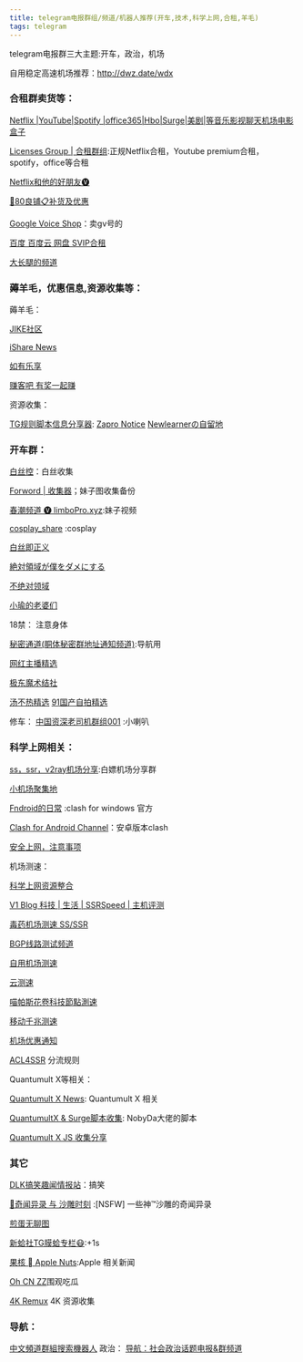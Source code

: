```yaml
---
title: telegram电报群组/频道/机器人推荐(开车,技术,科学上网,合租,羊毛)
tags: telegram
---
```


telegram电报群三大主题:开车，政治，机场

自用稳定高速机场推荐：http://dwz.date/wdx

<!--more--> 




###  合租群卖货等：

[Netflix |YouTube|Spotify |office365|Hbo|Surge|美剧|等音乐影视聊天机场电影盒子](https://t.me/hezu)

[Licenses Group | 合租群组](https://t.me/Licensess):正规Netflix合租，Youtube premium合租，spotify，office等合租

[Netflix和他的好朋友🅥](https://t.me/mffjc)

[🔔80良铺📋补货及优惠](https://t.me/Notice80lp)

[Google Voice Shop](https://t.me/google_voice_shop)：卖gv号的


[百度 百度云 网盘 SVIP合租](https://t.me/baiduyunm)

[大长腿的频道](https://t.me/DCT_Channel)

###  薅羊毛，优惠信息,资源收集等：

薅羊毛：

[JIKE社区](https://t.me/jikeinfo)

[iShare News](https://t.me/iShareNews)

[如有乐享](https://t.me/ruyoblog)

[赚客吧 有奖一起赚](https://t.me/zuanke8)

资源收集：

[TG规则脚本信息分享器](https://t.me/MRHXPJGG):
[Zapro Notice](https://t.me/zaproshare)
[Newlearnerの自留地](https://t.me/NewlearnerChannel)

### 开车群：

[白丝控](https://t.me/aibaisi)：白丝收集

[Forword | 收集器](https://t.me/botmzt)；妹子图收集备份

[春潮频道 🅥 limboPro.xyz](https://t.me/limboprogarden):妹子视频

[cosplay_share](https://t.me/cosplay_show) :cosplay

[白丝即正义](https://t.me/baisi)

[絶対領域が僕をダメにする](https://t.me/Wzettairyouiki)

[不绝对领域](https://t.me/njdlingyu)

[小瑜的老婆们](https://t.me/goumingdexiaojiejie)

18禁：
注意身体

[秘密通道(胴体秘密群地址通知频道)](https://t.me/SecretTunnel):导航用

[网红主播精选](https://t.me/AnchorPorn)

[极东魔术结社](https://t.me/joinchat/AAAAAE1hZFTEGqae6bjMzQ)


[汤不热精选](https://t.me/tumblrAce)
[91国产自拍精选](https://t.me/ppp91)


修车：
[中国资深老司机群组001](https://t.me/cnxiaolaba001) :小喇叭

### 科学上网相关：

[ss，ssr，v2ray机场分享](https://t.me/askahh):白嫖机场分享群

[小机场聚集地](https://t.me/minissr)

[Fndroid的日常](https://t.me/fndroid_news) :clash for windows 官方

[Clash for Android Channel](https://t.me/clash_for_android_channel)：安卓版本clash


[安全上网，注意事项](https://t.me/anquanshangwang)

机场测速：

[科学上网资源整合](https://t.me/ysl_channel)

[V1 Blog 科技 | 生活 | SSRSpeed | 主机评测](https://t.me/V1_BLOG)

[毒药机场测速 SS/SSR](https://t.me/DuyaoSS)

[BGP线路测试频道](https://t.me/BGP2020)

[自用机场测速](https://t.me/shangguanhongxin) 

[云测速](https://t.me/cloudtest)

[喵帕斯花卷科技節點測速](https://t.me/mpsspeed)

[移动千兆测速](https://t.me/jcfast)

[机场优惠通知](https://t.me/discount_share)


[ACL4SSR](https://t.me/ACL4SSR) 分流规则

Quantumult X等相关：

[Quantumult X News](https://t.me/QuanXNews): Quantumult X 相关

[QuantumultX & Surge脚本收集](https://t.me/NobyDa): NobyDa大佬的脚本

[Quantumult X JS 收集分享](https://t.me/QuanXJS)


###  其它
[DLK搞笑趣闻情报站](https://t.me/dlkqingbaozhan)：搞笑

[🔞奇闻异录 与 沙雕时刻](https://t.me/wtmsd) :[NSFW] 一些神™沙雕的奇闻异录

[煎蛋无聊图](https://t.me/jandan_pic)

[新蛤社TG膜蛤专栏😷](https://t.me/XinHaNewsAgency):+1s

[果核  Apple Nuts](https://t.me/AppleNuts):Apple 相关新闻

[Oh CN ZZ](https://t.me/ohcnzz)围观吃瓜

 [4K Remux](https://t.me/Remux_2160P) 4K 资源收集

### 导航：
[中文頻道群組搜索機器人](https://t.me/hao1234bot)
政治：
[导航：社会政治话题电报&群频道](https://t.me/shehuizhengzhi) 
